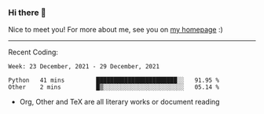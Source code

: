 ### Hi there 👋

Nice to meet you! For more about me, see you on [my homepage](https://jiayipan.me) :)

---

Recent Coding:
<!--START_SECTION:waka-->
```text
Week: 23 December, 2021 - 29 December, 2021

Python   41 mins         ███████████████████████░░   91.95 % 
Other    2 mins          █▒░░░░░░░░░░░░░░░░░░░░░░░   05.14 % 
```
<!--END_SECTION:waka-->
- Org, Other and TeX are all literary works or document reading
